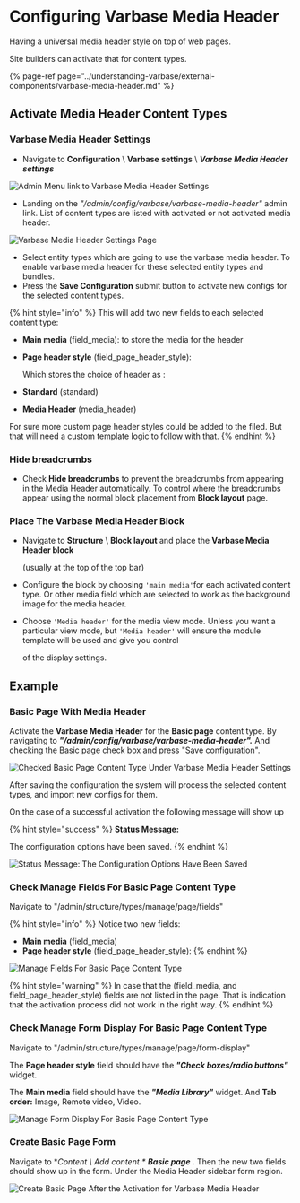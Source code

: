 # Configuring Varbase Media Header

Having a universal media header style on top of web pages.

Site builders can activate that for content types.

{% page-ref page="../understanding-varbase/external-components/varbase-media-header.md" %}

## Activate Media Header Content Types

### **Varbase Media Header Settings**

* Navigate to **Configuration**  \ **Varbase** **settings**  \ _**Varbase Media Header settings**_ 

![Admin Menu link to Varbase Media Header Settings](../../.gitbook/assets/navigate-to-configuration-varbase-settings-varbase-media-header-settings.png)



* Landing on the _"/admin/config/varbase/varbase-media-header"_  admin link. List of content types are listed with activated or not activated media header.

![Varbase Media Header Settings Page](../../.gitbook/assets/varbase-media-header-settings-page.png)

* Select entity types which are going to use the varbase media header. To enable varbase media header for these selected entity types and bundles.
* Press the **Save Configuration** submit button to activate new configs for the selected content types.

{% hint style="info" %}
This will add two new fields to each selected content type:

* **Main media** \(field\_media\): to store the media for the header
* **Page header style** \(field\_page\_header\_style\):

  Which stores the choice of header as :

* **Standard** \(standard\)
* **Media Header** \(media\_header\)

For sure more custom page header styles could be added to the filed. But that will need a custom template logic to follow with that.
{% endhint %}



### **Hide breadcrumbs**

* Check **Hide breadcrumbs** to prevent the breadcrumbs from appearing in the Media Header automatically. To control where the breadcrumbs appear using the normal block placement from **Block layout** page.



### Place The **Varbase Media Header Block**

* Navigate to **Structure** \ **Block layout** and place the **Varbase Media Header block**

  \(usually at the top of the top bar\) 

* Configure the block by choosing `'main media'`for each activated content type. Or other media field which are selected to work as the background image for the media header.
* Choose `'Media header'` for the media view mode. Unless you want a particular view mode, but `'Media header'` will ensure the module template will be used and give you control

  of the display settings. 

## Example

###  Basic Page With Media Header

Activate the **Varbase Media Header** for the **Basic page** content type. By navigating to _**"/admin/config/varbase/varbase-media-header".**_ And checking the Basic page check box and press "Save configuration".

![Checked Basic Page Content Type Under Varbase Media Header Settings](../../.gitbook/assets/varbase-media-header-settings-exmaple-basic-page-1.png)

After saving the configuration the system will process the selected content types, and import new configs for them.

On the case of a successful activation the following message will show up 

{% hint style="success" %}
**Status Message:**

The configuration options have been saved.
{% endhint %}

![Status Message: The Configuration Options Have Been Saved](../../.gitbook/assets/varbase-media-header-settings-exmaple-basic-page-2.png)

### Check Manage Fields For Basic Page Content Type

Navigate to "/admin/structure/types/manage/page/fields"

{% hint style="info" %}
Notice two new fields:

* **Main media** \(field\_media\)
* **Page header style** \(field\_page\_header\_style\):
{% endhint %}

![Manage Fields For Basic Page Content Type](../../.gitbook/assets/varbase-media-header-exmaple-basic-page-manage-fields.png)

{% hint style="warning" %}
In case that the \(field\_media, and field\_page\_header\_style\) fields are not listed in the page. That is indication that the activation process did not work in the right way.
{% endhint %}

### Check Manage Form Display For Basic Page Content Type

Navigate to "/admin/structure/types/manage/page/form-display"

The **Page header style** field should have the _**"Check boxes/radio buttons"**_ widget.

The **Main media** field should have the _**"Media Library"**_ widget. And **Tab order:** Image, Remote video, Video.

![Manage Form Display For Basic Page Content Type](../../.gitbook/assets/varbase-media-header-exmaple-basic-page-manage-form-display.png)



### Create Basic Page Form

Navigate to **Content \ Add content \** _**Basic page .**_ Then the new two fields should show up in the form. Under the Media Header sidebar form region.

![Create Basic Page After the Activation for Varbase Media Header](../../.gitbook/assets/varbase-media-header-exmaple-basic-page-create-basic-page.png)





